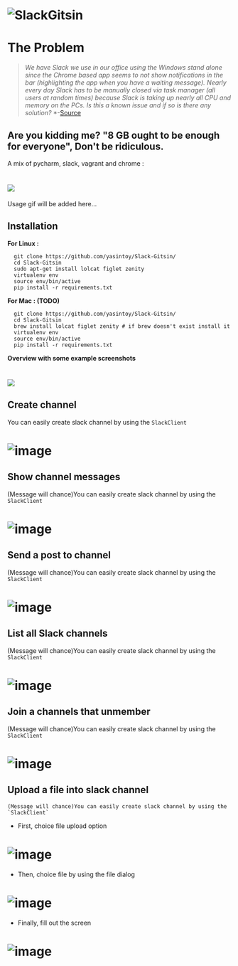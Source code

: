 # ![SlackGitsin](screen_shots/logo.jpg)

The Problem
=================

> *We have Slack we use in our office using the Windows stand alone since the Chrome based app seems to not show notifications in the bar (highlighting the app when you have a waiting message).*
> *Nearly every day Slack has to be manually closed via task manager (all users at random times) because Slack is taking up nearly all CPU and memory on the PCs.*
> *Is this a known issue and if so is there any solution?*
> *-[Source](https://www.reddit.com/r/Slack/comments/3fy494/slack_taking_up_a_lot_of_system_resources/)

## Are you kidding me? "8 GB ought to be enough for everyone", Don't be ridiculous.

A mix of pycharm, slack, vagrant and chrome : 
# ![](screen_shots/marcosmemory.jpg)


Usage gif will be added here...

## Installation
**For Linux :**
```
  git clone https://github.com/yasintoy/Slack-Gitsin/
  cd Slack-Gitsin
  sudo apt-get install lolcat figlet zenity
  virtualenv env
  source env/bin/active
  pip install -r requirements.txt 

```

**For Mac : (TODO)** 
```
  git clone https://github.com/yasintoy/Slack-Gitsin/
  cd Slack-Gitsin
  brew install lolcat figlet zenity # if brew doesn't exist install it
  virtualenv env
  source env/bin/active
  pip install -r requirements.txt 

```

**Overview with some example screenshots**

# ![](screen_shots/overview.png)


## Create channel

   You can easily create slack channel by using the `SlackClient`

# ![image](screen_shots/channel_create_screen.png)

## Show channel messages

   (Message will chance)You can easily create slack channel by using the `SlackClient`

# ![image](screen_shots/history_screen.png)

## Send a post to channel

   (Message will chance)You can easily create slack channel by using the `SlackClient`

# ![image](screen_shots/channel_post_screen.png)


## List all Slack channels

   (Message will chance)You can easily create slack channel by using the `SlackClient`

# ![image](screen_shots/channel_list_screen.png)

## Join a channels that unmember

   (Message will chance)You can easily create slack channel by using the `SlackClient`

# ![image](screen_shots/channel_join_screen.png)


## Upload a file into slack channel

    (Message will chance)You can easily create slack channel by using the `SlackClient`

- First, choice file upload option
# ![image](screen_shots/upload_file_menu.png)

- Then, choice file by using the file dialog
# ![image](screen_shots/opened_file_dialog.png)

- Finally, fill out the screen
# ![image](screen_shots/file_upload_process.png)

